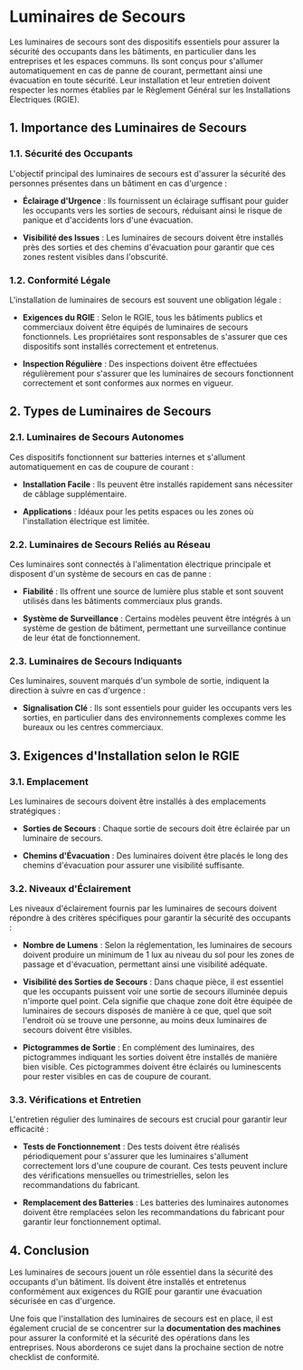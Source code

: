 # Luminaires de Secours

Les luminaires de secours sont des dispositifs essentiels pour assurer la sécurité des occupants dans les bâtiments, en particulier dans les entreprises et les espaces communs. Ils sont conçus pour s'allumer automatiquement en cas de panne de courant, permettant ainsi une évacuation en toute sécurité. Leur installation et leur entretien doivent respecter les normes établies par le Règlement Général sur les Installations Électriques (RGIE).

## 1. Importance des Luminaires de Secours

### 1.1. Sécurité des Occupants
L'objectif principal des luminaires de secours est d'assurer la sécurité des personnes présentes dans un bâtiment en cas d'urgence :

- **Éclairage d'Urgence** : Ils fournissent un éclairage suffisant pour guider les occupants vers les sorties de secours, réduisant ainsi le risque de panique et d'accidents lors d'une évacuation.

- **Visibilité des Issues** : Les luminaires de secours doivent être installés près des sorties et des chemins d'évacuation pour garantir que ces zones restent visibles dans l'obscurité.

### 1.2. Conformité Légale
L'installation de luminaires de secours est souvent une obligation légale :

- **Exigences du RGIE** : Selon le RGIE, tous les bâtiments publics et commerciaux doivent être équipés de luminaires de secours fonctionnels. Les propriétaires sont responsables de s'assurer que ces dispositifs sont installés correctement et entretenus.

- **Inspection Régulière** : Des inspections doivent être effectuées régulièrement pour s'assurer que les luminaires de secours fonctionnent correctement et sont conformes aux normes en vigueur.

## 2. Types de Luminaires de Secours

### 2.1. Luminaires de Secours Autonomes
Ces dispositifs fonctionnent sur batteries internes et s'allument automatiquement en cas de coupure de courant :

- **Installation Facile** : Ils peuvent être installés rapidement sans nécessiter de câblage supplémentaire.

- **Applications** : Idéaux pour les petits espaces ou les zones où l'installation électrique est limitée.

### 2.2. Luminaires de Secours Reliés au Réseau
Ces luminaires sont connectés à l'alimentation électrique principale et disposent d'un système de secours en cas de panne :

- **Fiabilité** : Ils offrent une source de lumière plus stable et sont souvent utilisés dans les bâtiments commerciaux plus grands.

- **Système de Surveillance** : Certains modèles peuvent être intégrés à un système de gestion de bâtiment, permettant une surveillance continue de leur état de fonctionnement.

### 2.3. Luminaires de Secours Indiquants
Ces luminaires, souvent marqués d'un symbole de sortie, indiquent la direction à suivre en cas d'urgence :

- **Signalisation Clé** : Ils sont essentiels pour guider les occupants vers les sorties, en particulier dans des environnements complexes comme les bureaux ou les centres commerciaux.

## 3. Exigences d'Installation selon le RGIE

### 3.1. Emplacement
Les luminaires de secours doivent être installés à des emplacements stratégiques :

- **Sorties de Secours** : Chaque sortie de secours doit être éclairée par un luminaire de secours.

- **Chemins d'Évacuation** : Des luminaires doivent être placés le long des chemins d'évacuation pour assurer une visibilité suffisante.

### 3.2. Niveaux d'Éclairement
Les niveaux d'éclairement fournis par les luminaires de secours doivent répondre à des critères spécifiques pour garantir la sécurité des occupants :

- **Nombre de Lumens** : Selon la réglementation, les luminaires de secours doivent produire un minimum de 1 lux au niveau du sol pour les zones de passage et d'évacuation, permettant ainsi une visibilité adéquate.

- **Visibilité des Sorties de Secours** : Dans chaque pièce, il est essentiel que les occupants puissent voir une sortie de secours illuminée depuis n'importe quel point. Cela signifie que chaque zone doit être équipée de luminaires de secours disposés de manière à ce que, quel que soit l'endroit où se trouve une personne, au moins deux luminaires de secours doivent être visibles.

- **Pictogrammes de Sortie** : En complément des luminaires, des pictogrammes indiquant les sorties doivent être installés de manière bien visible. Ces pictogrammes doivent être éclairés ou luminescents pour rester visibles en cas de coupure de courant.

### 3.3. Vérifications et Entretien
L'entretien régulier des luminaires de secours est crucial pour garantir leur efficacité :

- **Tests de Fonctionnement** : Des tests doivent être réalisés périodiquement pour s'assurer que les luminaires s'allument correctement lors d'une coupure de courant. Ces tests peuvent inclure des vérifications mensuelles ou trimestrielles, selon les recommandations du fabricant.

- **Remplacement des Batteries** : Les batteries des luminaires autonomes doivent être remplacées selon les recommandations du fabricant pour garantir leur fonctionnement optimal.

## 4. Conclusion

Les luminaires de secours jouent un rôle essentiel dans la sécurité des occupants d'un bâtiment. Ils doivent être installés et entretenus conformément aux exigences du RGIE pour garantir une évacuation sécurisée en cas d'urgence. 

Une fois que l'installation des luminaires de secours est en place, il est également crucial de se concentrer sur la **documentation des machines** pour assurer la conformité et la sécurité des opérations dans les entreprises. Nous aborderons ce sujet dans la prochaine section de notre checklist de conformité.